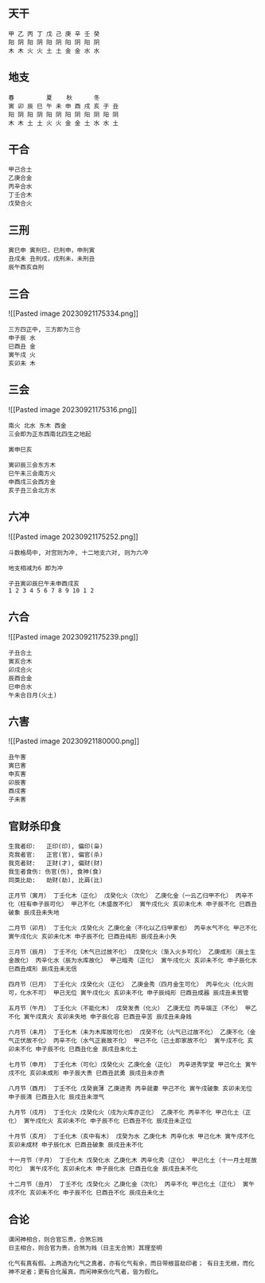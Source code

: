 
## 天干

```
甲 乙 丙 丁 戊 己 庚 辛 壬 癸
阳 阴 阳 阴 阳 阴 阳 阴 阳 阴
木 木 火 火 土 土 金 金 水 水
```

## 地支

```
春         夏    秋      冬
寅 卯 辰 巳 午 未 申 酉 戌 亥 子 丑
阳 阴 阳 阴 阳 阴 阳 阴 阳 阴 阳 阴
木 木 土 土 火 火 金 金 土 水 水 土
```

## 干合

```
甲己合土
乙庚合金
丙辛合水
丁壬合木
戊癸合火
```

## 三刑

```
寅巳申 寅刑巳，巳刑申，申刑寅
丑戌未 丑刑戌，戌刑未，未刑丑
辰午酉亥自刑
```

## 三合

![[Pasted image 20230921175334.png]]

```
三方四正中, 三方即为三合
申子辰 水
巳酉丑 金
寅午戌 火
亥卯未 木
```

## 三会

![[Pasted image 20230921175316.png]]

```
南火 北水 东木 西金
三会即为正东西南北四生之地起

寅申巳亥

寅卯辰三会东方木
巳午未三会南方火
申酉戌三会西方金
亥子丑三会北方水
```

## 六冲

![[Pasted image 20230921175252.png]]

```
斗数格局中, 对宫则为冲, 十二地支六对, 则为六冲

地支相减为6 即为冲

子丑寅卯辰巳午未申酉戌亥
1 2 3 4 5 6 7 8 9 10 1 2
```

## 六合

![[Pasted image 20230921175239.png]]

```
子丑合土
寅亥合木
卯戌合火
辰酉合金
巳申合水
午未合日月(火土)
```

## 六害

![[Pasted image 20230921180000.png]]

```
丑午害
寅巳害
申亥害
卯辰害
酉戌害
子未害
```

## 官财杀印食

```
生我者印:   正印(印), 偏印(枭)
克我者官:   正官(官), 偏官(杀)
我克者财:   正财(才), 偏财(财)
我生者食伤: 伤官(伤), 食神(食)
同类比劫:   劫财(劫), 比肩(比)
```


```
正月节（寅月） 丁壬化木（正化） 戊癸化火（次化） 乙庚化金（一云乙归甲不化） 丙辛不化（柱有申子辰可化） 甲己不化（木盛故不化） 寅午戌化火 亥卯未化木 申子辰不化 巳酉丑破象 辰戌丑未失地

二月节（卯月） 丁壬化火 戊癸化火 乙庚化金（不化以乙归甲家也） 丙辛水气不化 甲己不化 寅午戌化火 亥卯未化木 申子辰不化 巳酉丑纯形 辰戌丑未小失

三月节（辰月） 丁壬不化（木气已过故不化） 戊癸化火（渐入火乡可化） 乙庚成形（辰土生金故化） 丙辛化水（辰为水库故化） 甲己暗秀（正化） 寅午戌化火 亥卯未不化 申子辰化水 巳酉丑成形 辰戌丑未无信

四月节（巳月） 丁壬化火 戊癸化火（正化） 乙庚金秀（四月金生可化） 丙辛化火（化火则可，化水不可） 甲己无位 寅午戌化火 亥卯未不化 申子辰纯形 巳酉丑成器 辰戌丑未贫管

五月节（午月） 丁壬化火（不能化木） 戊癸发贵（化火） 乙庚无位 丙辛端正（不化） 甲乙不化 寅午戌真火 亥卯未失地 申子辰化容 巳酉丑辛苦 辰戌丑未身贱

六月节（未月） 丁壬化木（未为木库故可化也） 戊癸不化（火气已过故不化） 乙庚不化（金气正伏故不化） 丙辛不化（水气正衰故不化） 甲己不化（己土即家故不化） 寅午戌不化 亥卯未不化 申子辰不化 巳酉丑化金 辰戌丑未化土

七月节（申月） 丁壬化木（可化）戊癸化火 乙庚化金（正化） 丙辛进秀学堂 甲己化土 寅午戌不化 亥卯未成形 申子辰大贵 巳酉丑武勇 辰戌丑未亦贵

八月节（酉月） 丁壬不化 戊癸衰薄 乙庚进秀 丙辛就妻 甲己不化 寅午戌破象 亥卯未无位 申子辰清 巳酉丑入化 辰戌丑未泄气

九月节（戌月） 丁壬化火 戊癸化火（戌为火库亦正化） 乙庚不化 丙辛不化 甲己化土（正化） 寅午戌化火 亥卯未不化 申子辰不化 巳酉丑不化 辰戌丑未正位

十月节（亥月） 丁壬化木（亥中有木） 戊癸为水 乙庚化木 丙辛化水 甲己化木 寅午戌不化 亥卯未成材 申子辰化水 巳酉丑破象 辰戌丑未不化

十一月节（子月） 丁壬化木 戊癸化水 乙庚化木 丙辛化秀（正化） 甲己化土（十一月土旺故可化） 寅午戌不化 亥卯未化木 申子辰化水 巳酉丑化金 辰戌丑未不化

十二月节（丑月） 丁壬不化 戊癸化火 乙庚化金（次化） 丙辛不化 甲己化土（正化） 寅午戌不化 亥卯未不化 申子辰不化 巳酉丑不化 辰戌丑未化土

```
## 合论

```
谓闲神相合，则合官忘贵，合煞忘贱
日主相合，则合官为贵，合煞为贱（日主无合煞）其理至明

化气有真有假。上两造为化气之真者，亦有化气有余，而日带根苗劫印者； 有日主无根，而化神不足者；更有合化虽真，而闲神来伤化气者，皆为假化。
```

